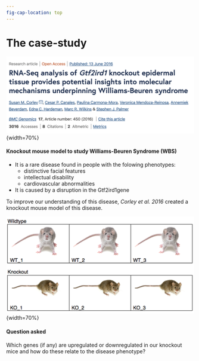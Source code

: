 ```yaml
---
fig-cap-location: top
---
```


# **The case-study**

![](/fig/caseStudy_reference.png){width=70%}

#### **Knockout mouse model to study Williams-Beuren Syndrome (WBS)**
-   It is a rare disease found in people​ with the folowing phenotypes:
    -   distinctive facial features​
    -   intellectual disability​
    -   cardiovascular abnormalities ​
-   It is caused by a disruption in the Gtf2ird1gene​

To improve our understanding of this disease, *Corley et al. 2016* created a knockout mouse model of this disease. ​

![](/fig/caseStudy_design.png){width=70%}

#### **Question asked**
Which genes (if any) are upregulated or downregulated in our knockout mice and how do these relate to the disease phenotype?​

